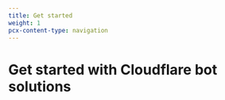```yaml
---
title: Get started
weight: 1
pcx-content-type: navigation
---
```


# Get started with Cloudflare bot solutions

<DirectoryListing path="/get-started" />
